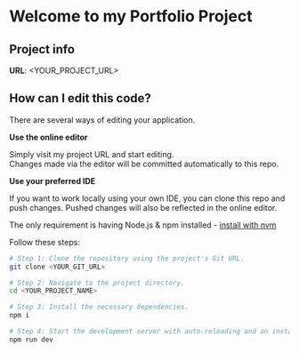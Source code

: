 # Welcome to my Portfolio Project

## Project info

**URL**: <YOUR_PROJECT_URL>

## How can I edit this code?

There are several ways of editing your application.

**Use the online editor**

Simply visit my project URL and start editing.  
Changes made via the editor will be committed automatically to this repo.

**Use your preferred IDE**

If you want to work locally using your own IDE, you can clone this repo and push changes. Pushed changes will also be reflected in the online editor.

The only requirement is having Node.js & npm installed - [install with nvm](https://github.com/nvm-sh/nvm#installing-and-updating)

Follow these steps:

```sh
# Step 1: Clone the repository using the project's Git URL.
git clone <YOUR_GIT_URL>

# Step 2: Navigate to the project directory.
cd <YOUR_PROJECT_NAME>

# Step 3: Install the necessary dependencies.
npm i

# Step 4: Start the development server with auto-reloading and an instant preview.
npm run dev
